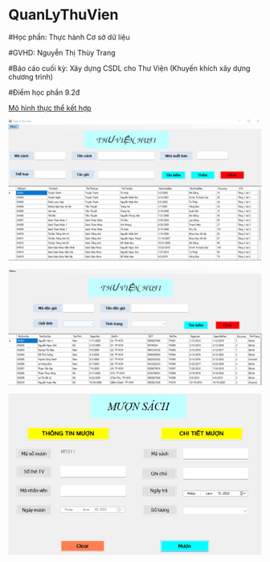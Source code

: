 # QuanLyThuVien

#Học phần: Thực hành Cơ sở dữ liệu

#GVHD: Nguyễn Thị Thùy Trang

#Báo cáo cuối kỳ: Xây dựng CSDL cho Thư Viện (Khuyến khích xây dựng chương trình)

#Điểm học phần 9.2đ

[Mô hình thực thể kết hợp](/QL_ThuVien.pdf)

![Giao diện quản lý sách](https://github.com/KayStar645/QuanLyThuVien/blob/main/QL_Sach.png?raw=true)

![Giao diện quản lý độc giả](https://github.com/KayStar645/QuanLyThuVien/blob/main/QL_DocGia.png?raw=true)

![Giao diện mượn sách](https://github.com/KayStar645/QuanLyThuVien/blob/main/DK_MuonS.png?raw=true)
